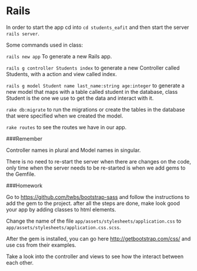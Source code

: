 Rails
=============

In order to start the app cd into `cd students_eafit` and then start the server `rails server`.

Some commands used in class:

`rails new app` To generate a new Rails app.

`rails g controller Students index` to generate a new Controller called Students, with a action and view called index.

`rails g model Student name last_name:string age:integer` to generate a new model that maps with a table called student in the database, class Student is the one we use to get the data and interact with it.

`rake db:migrate` to run the migrations or create the tables in the database that were specified when we created the model.

`rake routes` to see the routes we have in our app.

###Remember

Controller names in plural and Model names in singular.

There is no need to re-start the server when there are changes on the code, only time when the server needs to be re-started is when we add gems to the Gemfile.

###Homework

Go to https://github.com/twbs/bootstrap-sass and follow the instructions to add the gem to the project. after all the steps are done, make look good your app by adding classes to html elements.

Change the name of the file `app/assets/stylesheets/application.css` to `app/assets/stylesheets/application.css.scss`.

After the gem is installed, you can go here http://getbootstrap.com/css/ and use css from their examples.

Take a look into the controller and views to see how the interact between each other.